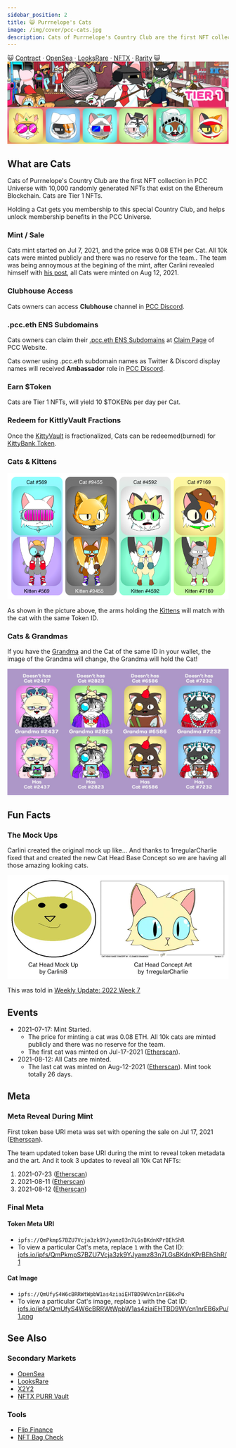 ```yaml
---
sidebar_position: 2
title: 😺 Purrnelope's Cats
image: /img/cover/pcc-cats.jpg
description: Cats of Purrnelope's Country Club are the first NFT collection in PCC Universe with 10,000 randomly generated NFTs that exist on the Ethereum Blockchain. Cats are Tier 1 NFTs.
---
```


😺
[Contract](https://etherscan.io/address/0x9759226b2f8ddeff81583e244ef3bd13aaa7e4a1) ·
[OpenSea](https://opensea.io/collection/purrnelopes-country-club) ·
[LooksRare](https://looksrare.org/collections/0x9759226B2F8ddEFF81583e244Ef3bd13AAA7e4A1) ·
[NFTX](https://nftx.io/vault/0xe581f272706581f9dcc362df3c7934e99192c492/) ·
[Rarity](https://rarity.tools/purrnelopes-country-club)
😺
![](./assets/pcc-cats.jpg)

## What are Cats

Cats of Purrnelope's Country Club are the first NFT collection in PCC Universe with 10,000 randomly generated NFTs that exist on the Ethereum Blockchain. Cats are Tier 1 NFTs.

Holding a Cat gets you membership to this special Country Club, and helps unlock membership benefits in the PCC Universe.

### Mint / Sale

Cats mint started on Jul 7, 2021, and the price was 0.08 ETH per Cat. All 10k cats were minted publicly and there was no reserve for the team.. The team was being annoymous at the begining of the mint, after Carlini revealed himself with [his post](/posts/2021/08/11/post/pcc-the-unanon), all Cats were minted on Aug 12, 2021.

### Clubhouse Access

Cats owners can access **Clubhouse** channel in [PCC Discord](http://discord.gg/purrnelopescountryclub).

### .pcc.eth ENS Subdomains

Cats owners can claim their [.pcc.eth ENS Subdomains](../../ens/index.md) at [Claim Page](https://www.purrnelopescountryclub.com/claim/ens) of PCC Website.

Cats owner using .pcc.eth subdomain names as Twitter & Discord display names will received **Ambassador** role in [PCC Discord](http://discord.gg/purrnelopescountryclub). 

### Earn $Token

Cats are Tier 1 NFTs, will yield 10 $TOKENs per day per Cat.

### Redeem for KittlyVault Fractions

Once the [KittyVault](../../kittyvault/index.md) is fractionalized, Cats can be redeemed(burned) for [KittyBank Token](../../kittyvault/index.md#kittybank-token-token).

### Cats & Kittens

![](../kittens/assets/cats-kittens.png)

As shown in the picture above, the arms holding the [Kittens](../kittens/index.md) will match with the cat with the same Token ID.

### Cats & Grandmas

If you have the [Grandma](../grandmas/index.md) and the Cat of the same ID in your wallet, the image of the Grandma will change, the Grandma will hold the Cat!

![](../grandmas/assets/cats-and-grandmas.jpg)

## Fun Facts

### The Mock Ups

Carlini created the original mock up like... And thanks to 1rregularCharlie fixed that and created the new Cat Head Base Concept so we are having all those amazing looking cats.

![Mock Ups by Carlini8 and Cat Head Concept Art by 1rregularCharlie](./assets/cat_head_concept_art.jpg)

This was told in [Weekly Update: 2022 Week 7](/posts/weekly-update/2022w07)

## Events

- 2021-07-17: Mint Started.
  - The price for minting a cat was 0.08 ETH. All 10k cats are minted publicly and there was no reserve for the team.
  - The first cat was minted on Jul-17-2021 ([Etherscan](https://etherscan.io/tx/0x0f4f02694c8e5c6ca9f28657d9068de2bac4d740e51ddd492e31846ed47f7073)).
- 2021-08-12: All Cats are minted.
  - The last cat was minted on Aug-12-2021 ([Etherscan](https://etherscan.io/tx/0xbbef40b36f13d1ed7873800eec208f392506c83344d338bd3a48f05850d20104)). Mint took totally 26 days.

## Meta

### Meta Reveal During Mint

First token base URI meta was set with opening the sale on Jul 17, 2021 ([Etherscan](https://etherscan.io/tx/0xadabe2454200814f4e9b6f5d26aa7b4d81dff07170227805435ddb998663d7cd)).

The team updated token base URI during the mint to reveal token metadata and the art. And it took 3 updates to reveal all 10k Cat NFTs:

1. 2021-07-23 ([Etherscan](https://etherscan.io/tx/0xbc46da75d7c30069da628f1d787bd4898b523457ba5b072ce034bc96771dc496))
1. 2021-08-11 ([Etherscan](https://etherscan.io/tx/0x1f49bf48f80ab4a8f4b6f277e858545e9a816cecfe51658efbc5f0b74c4e2b16))
1. 2021-08-12 ([Etherscan](https://etherscan.io/tx/0x05b1525043916b5a079fafb46de67fc0c144a81add8ce87d46cec26f1a21020d))

### Final Meta

#### Token Meta URI

- `ipfs://QmPkmpS7BZU7Vcja3zk9YJyamz83n7LGsBKdnKPrBEhShR`
- To view a particular Cat's meta, replace `1` with the Cat ID:
  [ipfs.io/ipfs/QmPkmpS7BZU7Vcja3zk9YJyamz83n7LGsBKdnKPrBEhShR/1](https://ipfs.io/ipfs/QmPkmpS7BZU7Vcja3zk9YJyamz83n7LGsBKdnKPrBEhShR/1)

#### Cat Image

- `ipfs://QmUfyS4W6cBRRWtWpbW1as4ziaiEHTBD9WVcn1nrEB6xPu`
- To view a particular Cat's image, replace `1` with the Cat ID:
  [ipfs.io/ipfs/QmUfyS4W6cBRRWtWpbW1as4ziaiEHTBD9WVcn1nrEB6xPu/1.png](https://ipfs.io/ipfs/QmUfyS4W6cBRRWtWpbW1as4ziaiEHTBD9WVcn1nrEB6xPu/1.png)

## See Also

### Secondary Markets

- [OpenSea](https://opensea.io/collection/purrnelopes-country-club)
- [LooksRare](https://looksrare.org/collections/0x9759226B2F8ddEFF81583e244Ef3bd13AAA7e4A1)
- [X2Y2](https://x2y2.io/collection/purrnelopes-country-club/items)
- [NFTX PURR Vault](https://nftx.io/vault/0xe581f272706581f9dcc362df3c7934e99192c492/)

### Tools

- [Flip.Finance](https://www.flips.finance/collection/purrnelopes-country-club)
- [NFT Bag Check](https://nftbagcheck.com/collection/purrnelopes-country-club)
